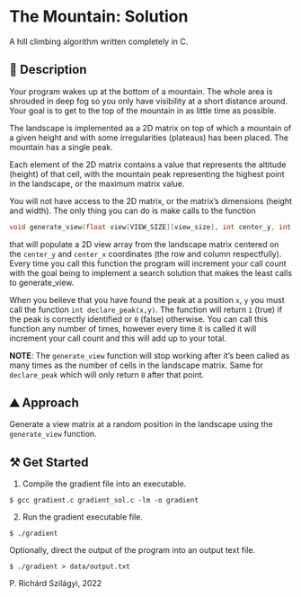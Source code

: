 # The Mountain: Solution

A hill climbing algorithm written completely in C.

## 📑 Description

Your program wakes up at the bottom of a mountain. The whole area is shrouded in deep fog so you only have visibility at a short distance around. Your goal is to get to the top of the mountain in as little time as possible.

The landscape is implemented as a 2D matrix on top of which a mountain of a given height and with some irregularities (plateaus) has been placed. The mountain has a single peak.

Each element of the 2D matrix contains a value that represents the altitude (height) of that cell, with the mountain peak representing the highest point in the landscape, or the maximum matrix value.

You will not have access to the 2D matrix, or the matrix’s dimensions (height and width). The only thing you can do is make calls to the function

```c
void generate_view(float view[VIEW_SIZE][view_size], int center_y, int center_x)
```

that will populate a 2D view array from the landscape matrix centered on the `center_y` and `center_x` coordinates (the row and column respectfully). Every time you call this function the program will increment your call count with the goal being to implement a search solution that makes the least calls to generate_view.

When you believe that you have found the peak at a position `x`, `y` you must call the function `int declare_peak(x,y)`. The function will return `1` (true) if the peak is correctly identified or `0` (false) otherwise. You can call this function any number of times, however every time it is called it will increment your call count and this will add up to your total.

**NOTE**: The `generate_view` function will stop working after it’s been called as many times as the number of cells in the landscape matrix. Same for `declare_peak` which will only return `0` after that point.

## ⛰️ Approach

Generate a view matrix at a random position in the landscape using the `generate_view` function.

## ⚒️ Get Started

1. Compile the gradient file into an executable.

```shell
$ gcc gradient.c gradient_sol.c -lm -o gradient
```

2. Run the gradient executable file.

```shell
$ ./gradient
```

Optionally, direct the output of the program into an output text file.

```shell
$ ./gradient > data/output.txt
```

P. Richárd Szilágyi, 2022
